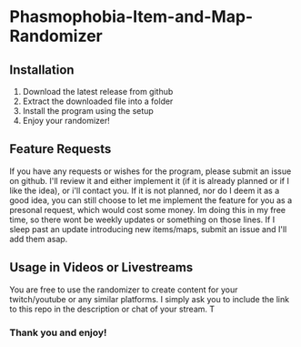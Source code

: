 # Phasmophobia-Item-and-Map-Randomizer

## Installation

1. Download the latest release from github
2. Extract the downloaded file into a folder
3. Install the program using the setup
4. Enjoy your randomizer!

## Feature Requests

If you have any requests or wishes for the program, please submit an issue on github. I'll review it and either implement it (if it is already
planned or if I like the idea), or i'll contact you. If it is not planned, nor do I deem it as a good idea, you can still choose to let me implement the feature
for you as a presonal request, which would cost some money. Im doing this in my free time, so there wont be weekly updates or something on those lines.
If I sleep past an update introducing new items/maps, submit an issue and I'll add them asap.

## Usage in Videos or Livestreams

You are free to use the randomizer to create content for your twitch/youtube or any similar platforms. I simply ask you to include the link to this repo 
in the description or chat of your stream. T

### Thank you and enjoy!
